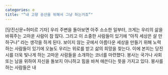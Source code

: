```yaml
---
categories: e
title: "“내 고향 송산을 위해서 그냥 하는거죠”"
---
```

[당진신문=허미르 기자] 우리 주변을 돌아보면 아주 소소한 일부터, 크게는 우리의 삶을 바꿔주는 고마운 사람이 참 많다. 그리고 이 소중한 사람들이 있기에 “아직 세상은 살 만하구나” 라는 생각을 하게 된다. 보이지 않는 곳에서 아름다운 세상을 만들기 위해 노력하는 사람들이 있기에 오늘도 우리는 위로를 받고 삶의 희망을 찾는다. 이에 본지는 당진시를 더욱 빛나게 하는 고마운 사람들을 소개하는 코너를 마련했다. 봉사는 국가나 사회 또는 남을 위하여 자신을 돌보지 아니하고 힘을 바쳐 애쓴다는 뜻을 가지고 있다. 봉사를 하는 사람들은 내
